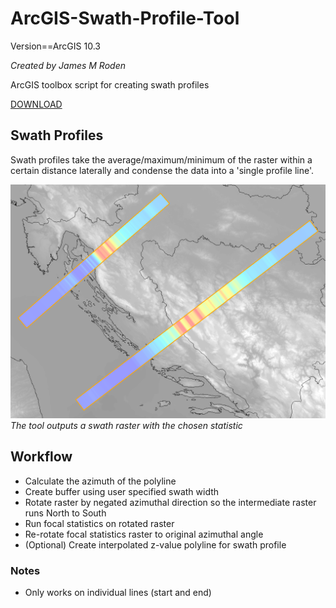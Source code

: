 # ArcGIS-Swath-Profile-Tool

Version==ArcGIS 10.3

*Created by James M Roden*

ArcGIS toolbox script for creating swath profiles

[DOWNLOAD](https://github.com/GISJMR/ArcGIS-Swath-Profile-Tool/raw/master/Swath_Profiles.zip)

## Swath Profiles
Swath profiles take the average/maximum/minimum of the raster within a certain distance laterally and condense the data into a 'single profile line'.

![Swath Profiles](https://github.com/GISJMR/ArcGIS-Swath-Profile-Tool/raw/master/SWATHPROFILES.png)
*The tool outputs a swath raster with the chosen statistic*

## Workflow
* Calculate the azimuth of the polyline
* Create buffer using user specified swath width
* Rotate raster by negated azimuthal direction so the intermediate raster runs North to South
* Run focal statistics on rotated raster
* Re-rotate focal statistics raster to original azimuthal angle
* (Optional) Create interpolated z-value polyline for swath profile

### Notes
* Only works on individual lines (start and end)
